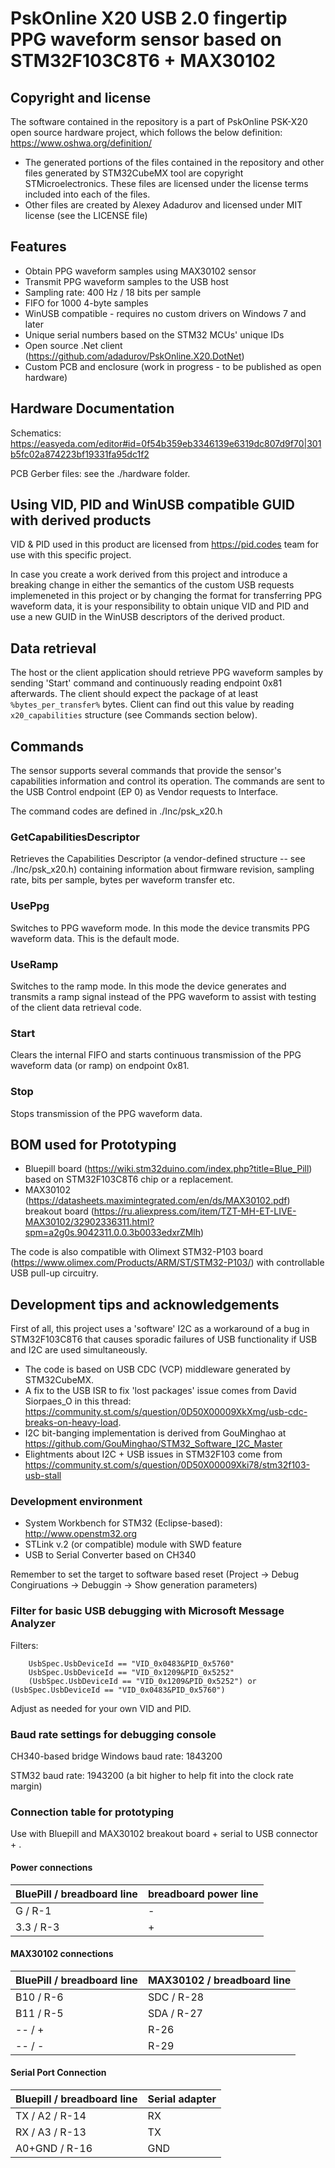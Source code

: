 # PskOnline X20 USB 2.0 fingertip PPG waveform sensor based on STM32F103C8T6 + MAX30102

## Copyright and license

The software contained in the repository is a part of PskOnline PSK-X20 open source hardware project, which follows the below definition: https://www.oshwa.org/definition/

* The generated portions of the files contained in the repository and other files generated 
by STM32CubeMX tool are copyright STMicroelectronics. These files are licensed under the license 
terms included into each of the files.
* Other files are created by Alexey Adadurov and licensed under MIT license (see the LICENSE file)

## Features

* Obtain PPG waveform samples using MAX30102 sensor
* Transmit PPG waveform samples to the USB host
* Sampling rate: 400 Hz / 18 bits per sample
* FIFO for 1000 4-byte samples
* WinUSB compatible - requires no custom drivers on Windows 7 and later
* Unique serial numbers based on the STM32 MCUs' unique IDs
* Open source .Net client (https://github.com/adadurov/PskOnline.X20.DotNet) 
* Custom PCB and enclosure (work in progress - to be published as open hardware)

## Hardware Documentation

Schematics: https://easyeda.com/editor#id=0f54b359eb3346139e6319dc807d9f70|301b5fc02a874223bf19331fa95dc1f2

PCB Gerber files: see the ./hardware folder.

## Using VID, PID and WinUSB compatible GUID with derived products

VID & PID used in this product are licensed from https://pid.codes team for use with this specific project.

In case you create a work derived from this project and introduce a breaking change in either 
the semantics of the custom USB requests implemeneted in this project or by changing the format for transferring
PPG waveform data, it is your responsibility to obtain unique VID and PID and use a new GUID in the WinUSB 
descriptors of the derived product.


## Data retrieval

The host or the client application should retrieve PPG waveform samples by sending 'Start' command and continuously reading endpoint 0x81 afterwards.
The client should expect the package of at least ```%bytes_per_transfer%```  bytes. Client can find out this value by reading ```x20_capabilities``` structure (see Commands section below).

## Commands

The sensor supports several commands that provide the sensor's capabilities information and control its operation.
The commands are sent to the USB Control endpoint (EP 0) as Vendor requests to Interface.

The command codes are defined in ./Inc/psk_x20.h 

### GetCapabilitiesDescriptor

Retrieves the Capabilities Descriptor (a vendor-defined structure -- see ./Inc/psk_x20.h) containing information 
about firmware revision, sampling rate, bits per sample, bytes per waveform transfer etc.

### UsePpg

Switches to PPG waveform mode. In this mode the device transmits PPG waveform data. This is the default mode.

### UseRamp

Switches to the ramp mode. In this mode the device generates and transmits a ramp signal instead of the PPG waveform to assist with testing of the client data retrieval code.

### Start

Clears the internal FIFO and starts continuous transmission of the PPG waveform data (or ramp) on endpoint 0x81.

### Stop

Stops transmission of the PPG waveform data.

## BOM used for Prototyping

* Bluepill board (https://wiki.stm32duino.com/index.php?title=Blue_Pill) based on STM32F103C8T6 chip or a replacement.
* MAX30102 (https://datasheets.maximintegrated.com/en/ds/MAX30102.pdf) breakout board (https://ru.aliexpress.com/item/TZT-MH-ET-LIVE-MAX30102/32902336311.html?spm=a2g0s.9042311.0.0.3b0033edxrZMlh)

The code is also compatible with Olimext STM32-P103 board (https://www.olimex.com/Products/ARM/ST/STM32-P103/) with controllable USB pull-up circuitry.

## Development tips and acknowledgements

First of all, this project uses a 'software' I2C as a workaround of a bug in STM32F103C8T6 that causes sporadic failures of USB functionality if USB and I2C are used simultaneously.

* The code is based on USB CDC (VCP) middleware generated by STM32CubeMX.
* A fix to the USB ISR to fix 'lost packages' issue comes from David Siorpaes_O in this thread: https://community.st.com/s/question/0D50X00009XkXmg/usb-cdc-breaks-on-heavy-load.
* I2C bit-banging implementation is derived from GouMinghao at https://github.com/GouMinghao/STM32_Software_I2C_Master
* Elightments about I2C + USB issues in STM32F103 come from https://community.st.com/s/question/0D50X00009Xki78/stm32f103-usb-stall

### Development environment

* System Workbench for STM32 (Eclipse-based): http://www.openstm32.org
* STLink v.2 (or compatible) module with SWD feature
* USB to Serial Converter based on CH340

Remember to set the target to software based reset (Project -> Debug Congiruations -> Debuggin -> Show generation parameters)


### Filter for basic USB debugging with Microsoft Message Analyzer

Filters:

        UsbSpec.UsbDeviceId == "VID_0x0483&PID_0x5760"
        UsbSpec.UsbDeviceId == "VID_0x1209&PID_0x5252"      
        (UsbSpec.UsbDeviceId == "VID_0x1209&PID_0x5252") or (UsbSpec.UsbDeviceId == "VID_0x0483&PID_0x5760")

Adjust as needed for your own VID and PID.

### Baud rate settings for debugging console

CH340-based bridge
Windows baud rate: 1843200

STM32 baud rate: 1943200 
(a bit higher to help fit into the clock rate margin)

### Connection table for prototyping

Use with Bluepill and MAX30102 breakout board + serial to USB connector + .

#### Power connections
 
| BluePill / breadboard line   | breadboard power line   | 
| ---------------------------- | ----------------------- |
| G / R-1                      | -                       |
| 3.3 / R-3                    | +                       |

#### MAX30102 connections

| BluePill / breadboard line   | MAX30102 / breadboard line   | 
| ---------------------------- | ---------------------------- |
| B10 / R-6                    | SDC / R-28                   |
| B11 / R-5                    | SDA / R-27                   |
| -- / +                       | R-26                         |
| -- / -                       | R-29                         |

#### Serial Port Connection

| Bluepill / breadboard line   | Serial adapter   |
| ---------------------------- | ---------------- |
| TX / A2 / R-14               | RX               |
| RX / A3 / R-13               | TX               |
| A0+GND  / R-16               | GND              |

